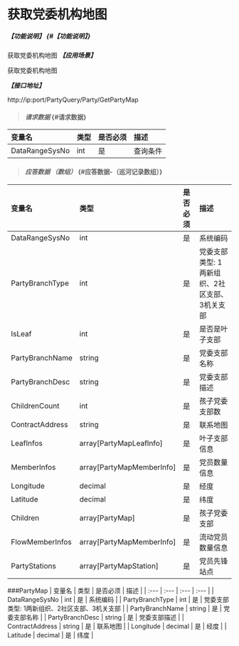 # 获取党委机构地图

##### _【功能说明】_ {#【功能说明】}

获取党委机构地图
_**【应用场景】**_

获取党委机构地图


_**【接口地址】**_

http://ip:port/PartyQuery/Party/GetPartyMap

> #### _请求数据_ {#请求数据}

| 变量名 | 类型 | 是否必须 | 描述 |
| :--- | :--- | :--- | :--- |
| DataRangeSysNo | int | 是 | 查询条件 |

> #### _应答数据 （数组）_ {#应答数据-（巡河记录数组）}

| 变量名 | 类型 | 是否必须 | 描述 |
| :--- | :--- | :--- | :--- |
| DataRangeSysNo | int | 是 | 系统编码 |
| PartyBranchType | int | 是 | 党委支部类型: 1两新组织、2社区支部、3机关支部 |
| IsLeaf | int | 是 | 是否是叶子支部 |
| PartyBranchName | string | 是 | 党委支部名称 |
| PartyBranchDesc | string | 是 | 党委支部描述 |
| ChildrenCount | int | 是 | 孩子党委支部数|
| ContractAddress | string | 是 | 联系地图 |
| LeafInfos | array[PartyMapLeafInfo] | 是 | 叶子支部信息|
| MemberInfos | array[PartyMapMemberInfo] | 是 | 党员数量信息 |
| Longitude | decimal | 是 | 经度 |
| Latitude | decimal | 是 | 纬度 |
| Children | array[PartyMap] | 是 | 孩子党委支部 |
| FlowMemberInfos | array[PartyMapMemberInfo] | 是 | 流动党员数量信息 |
| PartyStations | array[PartyMapStation] | 是 | 党员先锋站点|


###PartyMap
| 变量名 | 类型 | 是否必须 | 描述 |
| :--- | :--- | :--- | :--- |
| DataRangeSysNo | int | 是 | 系统编码 |
| PartyBranchType | int | 是 | 党委支部类型: 1两新组织、2社区支部、3机关支部 |
| PartyBranchName | string | 是 | 党委支部名称 |
| PartyBranchDesc | string | 是 | 党委支部描述 |
| ContractAddress | string | 是 | 联系地图 |
| Longitude | decimal | 是 | 经度 |
| Latitude | decimal | 是 | 纬度 |




